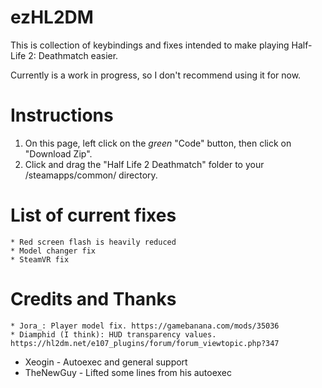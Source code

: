 # ezHL2DM
This is collection of keybindings and fixes intended to make playing Half-Life 2: Deathmatch easier.

Currently is a work in progress, so I don't recommend using it for now.

# Instructions
1. On this page, left click on the *green* "Code" button, then click on "Download Zip".
2. Click and drag the "Half Life 2 Deathmatch" folder to your <steam library folder>/steamapps/common/ directory.

# List of current fixes
    * Red screen flash is heavily reduced
    * Model changer fix
    * SteamVR fix

# Credits and Thanks
    * Jora_: Player model fix. https://gamebanana.com/mods/35036
    * Diamphid (I think): HUD transparency values. https://hl2dm.net/e107_plugins/forum/forum_viewtopic.php?347
   * Xeogin - Autoexec and general support
   * TheNewGuy - Lifted some lines from his autoexec
